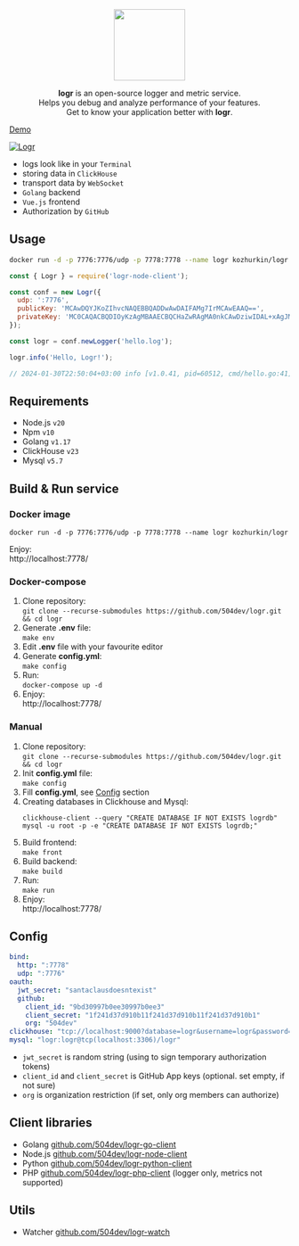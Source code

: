 <div align="center">
  <a href="https://logr.info/demo">
    <img width="128" height="128" src="https://raw.githubusercontent.com/504dev/logr-front/master/static/logr.png">
  </a>
  <p>
    <b>logr</b> is an open-source logger and metric service.
    <br>
    Helps you debug and analyze performance of your features.
    <br>
    Get to know your application better with <b>logr</b>.
  </p>
</div>

[Demo]

[![Logr](https://raw.githubusercontent.com/504dev/logr-front/master/static/preview.jpg)][Demo]

[Demo]: http://logr.info/demo

* logs look like in your `Terminal`
* storing data in `ClickHouse`
* transport data by `WebSocket`
* `Golang` backend
* `Vue.js` frontend
* Authorization by `GitHub`

## Usage

```bash
docker run -d -p 7776:7776/udp -p 7778:7778 --name logr kozhurkin/logr
```

```javascript
const { Logr } = require('logr-node-client');

const conf = new Logr({
  udp: ':7776',
  publicKey: 'MCAwDQYJKoZIhvcNAQEBBQADDwAwDAIFAMg7IrMCAwEAAQ==',
  privateKey: 'MC0CAQACBQDIOyKzAgMBAAECBQCHaZwRAgMA0nkCAwDziwIDAL+xAgJMKwICGq0=',
});

const logr = conf.newLogger('hello.log');

logr.info('Hello, Logr!');

// 2024-01-30T22:50:04+03:00 info [v1.0.41, pid=60512, cmd/hello.go:41] Hello, Logr!
```

## Requirements

* Node.js `v20`
* Npm `v10`
* Golang `v1.17`
* ClickHouse `v23`
* Mysql `v5.7`

## Build & Run service

### Docker image

```
docker run -d -p 7776:7776/udp -p 7778:7778 --name logr kozhurkin/logr
```

Enjoy: \
http://localhost:7778/

### Docker-compose

1. Clone repository: \
   `git clone --recurse-submodules https://github.com/504dev/logr.git && cd logr`
2. Generate **.env** file: \
   `make env`
3. Edit **.env** file with your favourite editor
4. Generate **config.yml**: \
   `make config`
5. Run: \
   `docker-compose up -d`
6. Enjoy: \
   http://localhost:7778/

### Manual

1. Clone repository: \
   `git clone --recurse-submodules https://github.com/504dev/logr.git && cd logr`
2. Init **config.yml** file: \
   `make config`
3. Fill **config.yml**, see [Config](#config) section
4. Creating databases in Clickhouse and Mysql:
    ```
    clickhouse-client --query "CREATE DATABASE IF NOT EXISTS logrdb"
    mysql -u root -p -e "CREATE DATABASE IF NOT EXISTS logrdb;"
    ```
5. Build frontend: \
   `make front`
6. Build backend: \
   `make build`
7. Run: \
   `make run`
8. Enjoy: \
   http://localhost:7778/

## Config

```yaml
bind:
  http: ":7778"
  udp: ":7776"
oauth:
  jwt_secret: "santaclausdoesntexist"
  github:
    client_id: "9bd30997b0ee30997b0ee3"
    client_secret: "1f241d37d910b11f241d37d910b11f241d37d910b1"
    org: "504dev"
clickhouse: "tcp://localhost:9000?database=logr&username=logr&password=logr"
mysql: "logr:logr@tcp(localhost:3306)/logr"
```

* `jwt_secret` is random string (using to sign temporary authorization tokens)
* `client_id` and `client_secret` is GitHub App keys (optional. set empty, if not sure)
* `org` is organization restriction (if set, only org members can authorize)

## Client libraries

* Golang [github.com/504dev/logr-go-client](https://github.com/504dev/logr-go-client)
* Node.js [github.com/504dev/logr-node-client](https://github.com/504dev/logr-node-client)
* Python [github.com/504dev/logr-python-client](https://github.com/504dev/logr-python-client)
* PHP [github.com/504dev/logr-php-client](https://github.com/504dev/logr-php-client) (logger only, metrics not
  supported)

## Utils

* Watcher [github.com/504dev/logr-watch](https://github.com/504dev/logr-watch)

